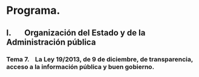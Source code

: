 # Programa.

## **I.       Organización del Estado y de la Administración pública**
### **Tema 7.**    La Ley 19/2013, de 9 de diciembre, de transparencia, acceso a la información pública y buen gobierno.